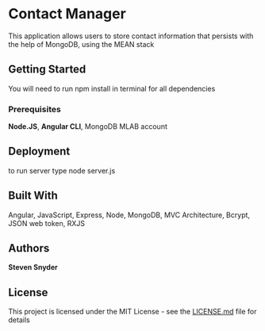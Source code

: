 # Contact Manager 
This application allows users to store contact information that persists with the help of MongoDB, using the MEAN stack 


## Getting Started
You will need to run npm install in terminal for all dependencies

### Prerequisites

**Node.JS**,
**Angular CLI**,
MongoDB MLAB account

## Deployment
to run server type  node server.js

## Built With

Angular,
JavaScript,
Express,
Node,
MongoDB,
MVC Architecture,
Bcrypt,
JSON web token,
RXJS

## Authors

**Steven Snyder**

## License

This project is licensed under the MIT License - see the [LICENSE.md](LICENSE.md) file for details
